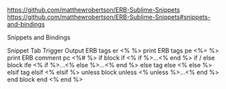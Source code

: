 https://github.com/matthewrobertson/ERB-Sublime-Snippets
https://github.com/matthewrobertson/ERB-Sublime-Snippets#snippets-and-bindings

Snippets and Bindings

Snippet 	Tab Trigger 	Output
ERB tags 	er 	<% %>
print ERB tags 	pe 	<%= %>
print ERB comment 	pc 	<%# %>
if block 	if 	<% if %>...<% end %>
if / else block 	ife 	<% if %>...<% else %>...<% end %>
else tag 	else 	<% else %>
elsif tag 	elsif 	<% elsif %>
unless block 	unless 	<% unless %>...<% end %>
end block 	end 	<% end %>
